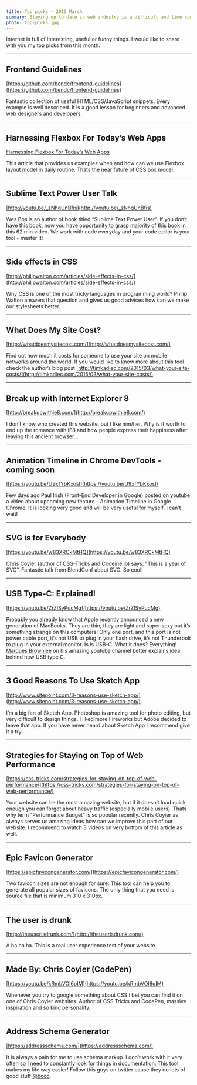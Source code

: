 ```yaml
---
title: Top picks — 2015 March
summary: Staying up to date in web industry is a difficult and time consuming task. I would like to share with you my top finds from the past month.
photo: top-picks.jpg
---
```


Internet is full of interesting, useful or funny things. I would like to share with you my top picks from this month.

- - -

## Frontend Guidelines

[https://github.com/bendc/frontend-guidelines](https://github.com/bendc/frontend-guidelines)

Fantastic collection of useful HTML/CSS/JavaScript snippets. Every example is well described. It is a good lesson for beginners and advanced web designers and developers.

- - -

## Harnessing Flexbox For Today’s Web Apps

[Harnessing Flexbox For Today’s Web Apps](http://www.smashingmagazine.com/2015/03/02/harnessing-flexbox-for-todays-web-apps/)

This article that provides us examples when and how can we use Flexbox layout model in daily routine. Thats the near future of CSS box model.

- - -

## Sublime Text Power User Talk

[http://youtu.be/_zNhqUnBfis](http://youtu.be/_zNhqUnBfis)

Wes Bos is an author of book titled “Sublime Text Power User”. If you don’t have this book, now you have opportunity to grasp majority of this book in this 62 min video. We work with code everyday and your code editor is your tool - master it!

- - -

## Side effects in CSS

[http://philipwalton.com/articles/side-effects-in-css/](http://philipwalton.com/articles/side-effects-in-css/)

Why CSS is one of the most tricky languages in programming  world? Philip Walton answers that question and gives us good advices how can we make our stylesheets better.

- - -

## What Does My Site Cost?

[http://whatdoesmysitecost.com/](http://whatdoesmysitecost.com/)

Find out how much it costs for someone to use your site on mobile networks around the world. If you would like to know more about this tool check the author’s blog post [http://timkadlec.com/2015/03/what-your-site-costs/](http://timkadlec.com/2015/03/what-your-site-costs/).

- - -

## Break up with Internet Explorer 8

[http://breakupwithie8.com/](http://breakupwithie8.com/)

I don’t know who created this website, but I like him/her. Why is it worth to end up the romance with IE8 and how people express their happiness after leaving this ancient browser…

- - -

## Animation Timeline in Chrome DevTools - coming soon

[https://youtu.be/U9xfYbKxosI](https://youtu.be/U9xfYbKxosI)

Few days ago Paul Irish (Front-End Developer in Google) posted on youtube a video about upcoming new feature - Animation Timeline in Google Chrome. It is looking very good and will be very useful for myself. I can’t wait!

- - -

## SVG is for Everybody

[https://youtu.be/w83XRCkMtHQ](https://youtu.be/w83XRCkMtHQ)

Chris Coyier (author of CSS-Tricks and Codeine.io) says: “This is a year of SVG”. Fantastic talk from BlendConf about SVG. So cool!

- - -

## USB Type-C: Explained!

[https://youtu.be/ZrZISyPucMg](https://youtu.be/ZrZISyPucMg)

Probably you already know that Apple recently announced a new generation of MacBooks. They are thin, they are light and super sexy but it’s something strange on this computers! Only one port, and this port is not power cable port, it’s not USB to plug in your flash drive, it’s not Thunderbolt to plug in your external monitor. Is is USB-C. What it does? Everything! [Marques Brownlee](https://twitter.com/mkbhd) on his amazing youtube channel better explains idea behind new USB type C.

- - -

## 3 Good Reasons To Use Sketch App

[http://www.sitepoint.com/3-reasons-use-sketch-app/](http://www.sitepoint.com/3-reasons-use-sketch-app/)

I’m a big fan of Sketch App. Photoshop is amazing tool for photo editing, but very difficult to design things. I liked more Fireworks but Adobe decided to leave that app. If you have never heard about Sketch App I recommend give it a try.

- - -

## Strategies for Staying on Top of Web Performance

[https://css-tricks.com/strategies-for-staying-on-top-of-web-performance/](https://css-tricks.com/strategies-for-staying-on-top-of-web-performance/)

Your website can be the most amazing website, but if it doesn’t load quick enough you can forgot about heavy traffic (especially mobile users). Thats why term “Performance Budget” is so popular recently. Chris Coyier as always serves us amazing ideas how can we improve this part of our website. I recommend to watch 3 videos on very bottom of this article as well.

- - -

## Epic Favicon Generator

[https://epicfavicongenerator.com/](https://epicfavicongenerator.com/)

Two favicon sizes are not enough for sure. This tool can help you to generate all popular sizes of favicons. The only thing that you need is source file that is minimum 310 x 310px.

- - -

## The user is drunk

[http://theuserisdrunk.com/](http://theuserisdrunk.com/)

A ha ha ha. This is a real user experience test of your website.

- - -

## Made By: Chris Coyier (CodePen)

[https://youtu.be/kRmbVOI6oIM](https://youtu.be/kRmbVOI6oIM)

Whenever you try to google something about CSS I bet you can find it on one of Chris Coyier websites. Author of CSS Tricks and CodePen, massive inspiration and so kind personality.

- - -

## Address Schema Generator

[https://addressschema.com/](https://addressschema.com/)

It is always a pain for me to use schema markup. I don’t work with it very often so I need to constantly look for things in documentation. This tool makes my life way easier! Follow this guys on twitter cause they do lots of good stuff [@bcco](https://twitter.com/bcco).
